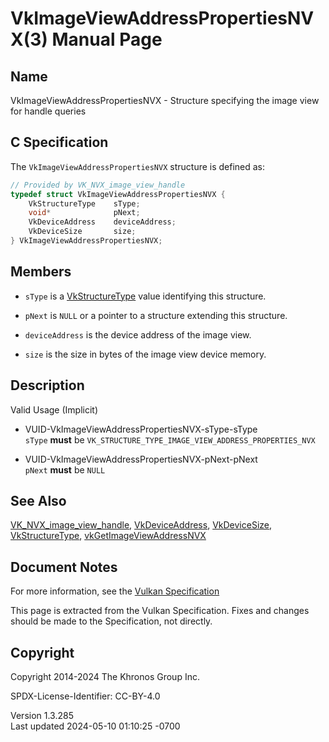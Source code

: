 # VkImageViewAddressPropertiesNVX(3) Manual Page

## Name

VkImageViewAddressPropertiesNVX - Structure specifying the image view
for handle queries



## <a href="#_c_specification" class="anchor"></a>C Specification

The `VkImageViewAddressPropertiesNVX` structure is defined as:

``` c
// Provided by VK_NVX_image_view_handle
typedef struct VkImageViewAddressPropertiesNVX {
    VkStructureType    sType;
    void*              pNext;
    VkDeviceAddress    deviceAddress;
    VkDeviceSize       size;
} VkImageViewAddressPropertiesNVX;
```

## <a href="#_members" class="anchor"></a>Members

- `sType` is a [VkStructureType](https://registry.khronos.org/vulkan/specs/1.3-extensions/man/html/VkStructureType.html) value identifying
  this structure.

- `pNext` is `NULL` or a pointer to a structure extending this
  structure.

- `deviceAddress` is the device address of the image view.

- `size` is the size in bytes of the image view device memory.

## <a href="#_description" class="anchor"></a>Description

Valid Usage (Implicit)

- <a href="#VUID-VkImageViewAddressPropertiesNVX-sType-sType"
  id="VUID-VkImageViewAddressPropertiesNVX-sType-sType"></a>
  VUID-VkImageViewAddressPropertiesNVX-sType-sType  
  `sType` **must** be
  `VK_STRUCTURE_TYPE_IMAGE_VIEW_ADDRESS_PROPERTIES_NVX`

- <a href="#VUID-VkImageViewAddressPropertiesNVX-pNext-pNext"
  id="VUID-VkImageViewAddressPropertiesNVX-pNext-pNext"></a>
  VUID-VkImageViewAddressPropertiesNVX-pNext-pNext  
  `pNext` **must** be `NULL`

## <a href="#_see_also" class="anchor"></a>See Also

[VK_NVX_image_view_handle](https://registry.khronos.org/vulkan/specs/1.3-extensions/man/html/VK_NVX_image_view_handle.html),
[VkDeviceAddress](https://registry.khronos.org/vulkan/specs/1.3-extensions/man/html/VkDeviceAddress.html),
[VkDeviceSize](https://registry.khronos.org/vulkan/specs/1.3-extensions/man/html/VkDeviceSize.html),
[VkStructureType](https://registry.khronos.org/vulkan/specs/1.3-extensions/man/html/VkStructureType.html),
[vkGetImageViewAddressNVX](https://registry.khronos.org/vulkan/specs/1.3-extensions/man/html/vkGetImageViewAddressNVX.html)

## <a href="#_document_notes" class="anchor"></a>Document Notes

For more information, see the <a
href="https://registry.khronos.org/vulkan/specs/1.3-extensions/html/vkspec.html#VkImageViewAddressPropertiesNVX"
target="_blank" rel="noopener">Vulkan Specification</a>

This page is extracted from the Vulkan Specification. Fixes and changes
should be made to the Specification, not directly.

## <a href="#_copyright" class="anchor"></a>Copyright

Copyright 2014-2024 The Khronos Group Inc.

SPDX-License-Identifier: CC-BY-4.0

Version 1.3.285  
Last updated 2024-05-10 01:10:25 -0700
